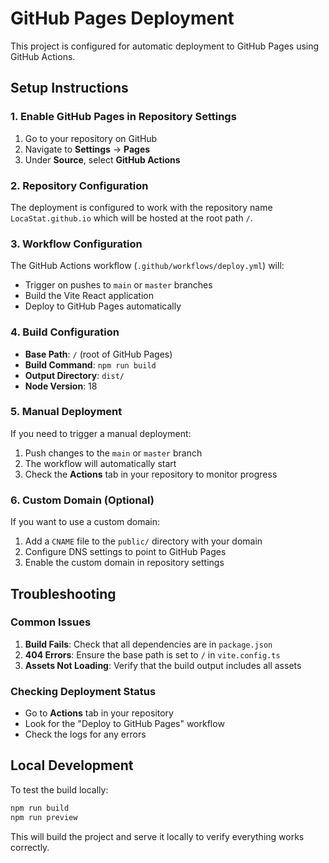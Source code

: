 # GitHub Pages Deployment

This project is configured for automatic deployment to GitHub Pages using GitHub Actions.

## Setup Instructions

### 1. Enable GitHub Pages in Repository Settings

1. Go to your repository on GitHub
2. Navigate to **Settings** → **Pages**
3. Under **Source**, select **GitHub Actions**

### 2. Repository Configuration

The deployment is configured to work with the repository name `LocaStat.github.io` which will be hosted at the root path `/`.

### 3. Workflow Configuration

The GitHub Actions workflow (`.github/workflows/deploy.yml`) will:

- Trigger on pushes to `main` or `master` branches
- Build the Vite React application
- Deploy to GitHub Pages automatically

### 4. Build Configuration

- **Base Path**: `/` (root of GitHub Pages)
- **Build Command**: `npm run build`
- **Output Directory**: `dist/`
- **Node Version**: 18

### 5. Manual Deployment

If you need to trigger a manual deployment:

1. Push changes to the `main` or `master` branch
2. The workflow will automatically start
3. Check the **Actions** tab in your repository to monitor progress

### 6. Custom Domain (Optional)

If you want to use a custom domain:

1. Add a `CNAME` file to the `public/` directory with your domain
2. Configure DNS settings to point to GitHub Pages
3. Enable the custom domain in repository settings

## Troubleshooting

### Common Issues

1. **Build Fails**: Check that all dependencies are in `package.json`
2. **404 Errors**: Ensure the base path is set to `/` in `vite.config.ts`
3. **Assets Not Loading**: Verify that the build output includes all assets

### Checking Deployment Status

- Go to **Actions** tab in your repository
- Look for the "Deploy to GitHub Pages" workflow
- Check the logs for any errors

## Local Development

To test the build locally:

```bash
npm run build
npm run preview
```

This will build the project and serve it locally to verify everything works correctly.
